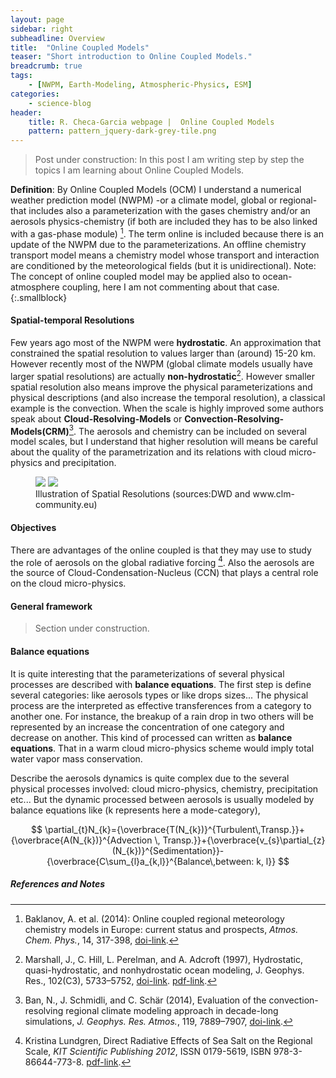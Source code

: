 ```yaml
---
layout: page
sidebar: right
subheadline: Overview
title:  "Online Coupled Models"
teaser: "Short introduction to Online Coupled Models."
breadcrumb: true
tags:
    - [NWPM, Earth-Modeling, Atmospheric-Physics, ESM]
categories:
    - science-blog
header:
    title: R. Checa-Garcia webpage |  Online Coupled Models
    pattern: pattern_jquery-dark-grey-tile.png
---
```



> Post under construction: In this post I am writing step by step the topics I am learning about Online Coupled Models. 


**Definition**: By Online Coupled Models (OCM) I understand a numerical weather prediction model (NWPM) -or a climate model, global or regional- that includes also a parameterization with the gases chemistry and/or an aerosols physics-chemistry (if both are included they has to be also linked with a gas-phase module) [^1]. The term online is included because there is an update of the NWPM due to the parameterizations. An offline chemistry transport model means a chemistry model whose transport and interaction are conditioned by the meteorological fields (but it is unidirectional). Note: The concept of online coupled model may be applied also to ocean-atmosphere coupling, here I am not commenting about that case.
{:.smallblock}

[^1]: Baklanov, A. et al. (2014): Online coupled regional meteorology chemistry models in Europe: current status and prospects, *Atmos. Chem. Phys.*, 14, 317-398, [doi-link](http://dx.doi.org/10.5194/acp-14-317-2014).
[^2]: Ban, N., J. Schmidli, and C. Schär (2014), Evaluation of the convection-resolving regional climate modeling approach in decade-long simulations, *J. Geophys. Res. Atmos.*, 119, 7889–7907, [doi-link](http://dx.doi.org/10.1002/2014JD021478).
[^3]: Kristina Lundgren, Direct Radiative Effects of Sea Salt on the Regional Scale, *KIT Scientific Publishing 2012*, ISSN 0179-5619, ISBN 978-3-86644-773-8. [pdf-link](http://www.imk-tro.kit.edu/english/3140_5642.php).
[^4]: Marshall, J., C. Hill, L. Perelman, and A. Adcroft (1997), Hydrostatic, quasi-hydrostatic, and nonhydrostatic ocean modeling, J. Geophys. Res., 102(C3), 5733–5752, [doi-link](http://dx.doi.org/10.1029/96JC02776). [pdf-link](http://www-paoc.mit.edu/paoc/papers/hydrostatic.pdf).


#### Spatial-temporal Resolutions

Few years ago most of the NWPM were **hydrostatic**. An approximation that constrained the spatial resolution to values larger than (around) 15-20 km. However recently most of the NWPM (global climate models usually have larger spatial resolutions) are actually **non-hydrostatic**[^4]. However smaller spatial resolution also means improve the physical parameterizations and physical descriptions (and also increase the temporal resolution), a classical example is the convection. When the scale is highly improved some authors speak about **Cloud-Resolving-Models** or **Convection-Resolving-Models(CRM)**[^2]. The aerosols and chemistry can be included on several model scales, but I understand that higher resolution will means be careful about the quality of the parametrization and its relations with cloud micro-physics and precipitation. 

<figure class="half">
<a
href="http://www.dwd.de/bvbw/generator/DWDWWW/Content/Oeffentlichkeit/FE/Bilder/ASFU__NM__Phys__Par__skalentrennung__en__580,property=default.jpg"><img src="http://www.dwd.de/bvbw/generator/DWDWWW/Content/Oeffentlichkeit/FE/Bilder/ASFU__NM__Phys__Par__skalentrennung__en__580,property=default.jpg"></a>
<a
href="http://www.clm-community.eu/images/13_Picture1_1403507274.jpg"><img src="http://www.clm-community.eu/images/13_Picture1_1403507274.jpg"></a>
	<figcaption><a title="Illustration of Spatial Resolutions">Illustration of Spatial Resolutions (sources:DWD and www.clm-community.eu)</a></figcaption>
</figure>

#### Objectives

There are advantages of the online coupled is that they may use to study the role of aerosols on the global radiative forcing [^3]. Also the aerosols are the source of Cloud-Condensation-Nucleus (CCN) that plays a central role on the cloud micro-physics. 

#### General framework

> Section under construction.


#### Balance equations

It is quite interesting that the parameterizations of several physical processes are described with **balance equations**. The first step is define several categories: like aerosols types or like drops sizes... The physical process are the interpreted as effective transferences from a category to another one. For instance, the breakup of a rain drop in two others will be represented by an increase the concentration of one category and decrease on another. This kind of processed can written as **balance equations**. That in a warm cloud micro-physics scheme would imply total water vapor mass conservation.

Describe the aerosols dynamics is quite complex due to the several physical processes involved: cloud micro-physics, chemistry, precipitation etc... But the dynamic processed between aerosols is usually modeled by balance equations like (k represents here a mode-category),

$$
\partial_{t}N_{k}={\overbrace{T(N_{k})}^{Turbulent\,Transp.}}+{\overbrace{A(N_{k})}^{Advection \, Transp.}}+{\overbrace{v_{s}\partial_{z}(N_{k})}^{Sedimentation}}-{\overbrace{C\sum_{l}a_{k,l}}^{Balance\,between: k, l}}
$$


##### References and Notes


